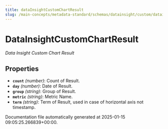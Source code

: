 ```yaml
---
title: dataInsightCustomChartResult
slug: /main-concepts/metadata-standard/schemas/datainsight/custom/datainsightcustomchartresult
---
```


# DataInsightCustomChartResult

*Data Insight Custom Chart Result*

## Properties

- **`count`** *(number)*: Count of Result.
- **`day`** *(number)*: Date of Result.
- **`group`** *(string)*: Group of Result.
- **`metric`** *(string)*: Metric Name.
- **`term`** *(string)*: Term of Result, used in case of horizontal axis not timestamp.


Documentation file automatically generated at 2025-01-15 09:05:25.266839+00:00.
